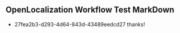 ## OpenLocalization Workflow Test MarkDown
* 27fea2b3-d293-4d64-843d-43489eedcd27 thanks!

<!--HONumber=Sep16_HO1-->


